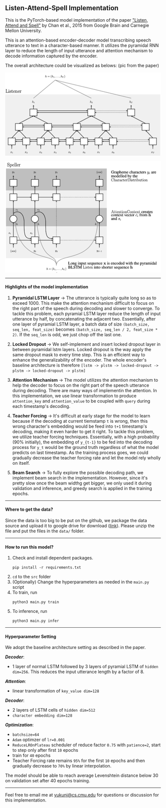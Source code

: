 ## Listen-Attend-Spell Implementation

This is the PyTorch-based model implementation of the paper ["Listen, Attend and Spell"](https://arxiv.org/abs/1508.01211) by Chan et al., 2015 from Google Brain and Carnegie Mellon University. 

This is an  attention-based encoder-decoder model transcribing speech utterance to text in a character-based manner. It utilizes the pyramidal RNN layer to reduce the length of input utterance and attention mechanism to decode information captured by the encoder.

The overall architecture could be visualized as belows: (pic from the paper)

![avatar](pic/Listener.png)

![avatar](pic/Speller.png)

---

#### Highlights of the model implementation

1. **Pyramidal LSTM Layer** ->
    The utterance is typically quite long so as to exceed 1000. This make the attention mechanism difficult to focus on the right part of the speech during decoding and slower to converge. To tackle this problem, each pyramial LSTM layer reduce the length of input utterance by half, by concatenating the adjacent two. Essentially, after one layer of pyramial LSTM layer, a batch data of size ```(batch_size, seq_len, feat_size)``` becomes ```(batch_size, seq_len / 2, feat_size * 2)```. If the ```seq_len``` is odd, we just chop off the last one.

2. **Locked Dropout** -> 
    We self-implement and insert locked dropout layer in between pyramidal lstm layers. Locked dropout is the way apply the same dropout mask to every time step. This is an efficient way to enhance the generalizability of the encoder. The whole encoder's baseline architecture is therefore ```[lstm -> plstm -> locked-dropout -> plstm -> locked-dropout -> plstm]```
    
3. **Attention Mechanism** -> 
    The model utilizes the attention mechanism to help the decoder to focus on the right part of the speech utterance during decoding. There are many ways of implementin the attention. In this implementation, we use linear transformation to produce ```attention_key``` and ```attention_value``` to be coupled with ```query``` during each timestamp's decoding.

4. **Teacher Forcing** -> 
    It's difficult at early stage for the model to learn because if the decoding at current tiemstamp ```t``` is wrong, then this wrong character's embedding would be feed into ```t+1``` timestamp's decoding, making it even harder to get it right. To tackle this problem, we utilize teacher forcing techniques. Essentially, with a high probability (90% initially), the embedding of `y_{t-1}` to be fed into the decoding process for ```y_t``` would be the ground truth regardless of what the model predicts on last timestamp. As the training process goes, we could gradually decrease the teacher forcing rate and let the model rely wholly on itself. 

5. **Beam Search** -> 
    To fully explore the possible decoding path, we implement beam search in the implementation. However, since it's pretty slow once the beam widthg get bigger, we only used it during validation and inference, and greedy search is applied in the training epochs.

---

#### Where to get the data?

Since the data is too big to be put on the github, we package the data source and upload it to google drive for download ([link](https://drive.google.com/file/d/19EPsCrQwdvPoezw7UV_c47Qykyij8T1s/view?usp=sharing)). Please unzip the file and put the files in the ```data/``` folder.

---

#### How to run this model?

1. Check and install dependent packages.
    ```
    pip install -r requirements.txt
    ```
2. ```cd``` to the ```src``` folder
3. (Optionally) Change the hyperparameters as needed in the ```main.py``` script
4. To train, run
    ```
    python3 main.py train
    ```
5. To inference, run
    ```
    python3 main.py infer
    ```
---

#### Hyperparameter Setting

We adopt the baseline architecture setting as described in the paper.

***Decoder***:
+ 1 layer of normal LSTM followed by 3 layers of pyramial LSTM of ```hidden dim=256```. This reduces the input utterance length by a factor of 8.

***Attention***:
+ linear transformation of ```key_value dim=128```

***Decoder***:
+ 2 layers of LSTM cells of ```hidden dim=512```
+ ```character embedding dim=128```

***Optimization***:
+ ```batchsize=64```
+ ```Adam``` optimzer of `lr=0.001`
+ `ReduceLROnPlateau` scheduler of reduce factor ```0.75``` with ```patience=2```, start to step only after first ```10``` epochs
+ train for ```40``` epochs
+ Teacher Forcing rate remains ```95%``` for the first ```10``` epochs and then gradually decrease to ```70%``` by linear interpolation.

The model should be able to reach average Levenshtein distance below 30 on validation set after 40 epochs training.

---

Feel free to email me at yukunj@cs.cmu.edu for questions or discussion for this implementation.
